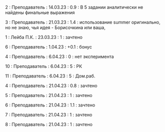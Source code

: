 2 : Преподаватель : 14.03.23 : 0.9 : В 5 задании аналитически не найдены финальные выражения

3 : Преподаватель : 21.03.23 : 1.4 : использование summer оригинально, но не знаю, чья идея  - Борисочкина или ваша, 

1 : Лейба П.К. : 23.03.23 : 1 : зачтено

6 : Преподаватель : 1.04.23 : +0.1 : бонус

4 : Преподаватель : 6.04.23 : 0 : нет эксперимента

10 : Преподаватель : 6.04.23 : 5 : РК

11 : Преподаватель : 6.04.23 : 5 : Дом.раб.

4 : Преподаватель : 21.04.23 : 0.8 : зачтено

5 : Преподаватель : 21.04.23 : 1 : зачтено

6 : Преподаватель : 21.04.23 : 1.1 : зачтено

7 : Преподаватель : 21.04.23 : 1 : зачтено

8 : Преподаватель : 21.04.23 : 1 : зачтено
